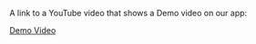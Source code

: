 A link to a YouTube video that shows a Demo video on our app: 

[Demo Video](https://www.youtube.com/watch?v=imPWEO-CM6s)
